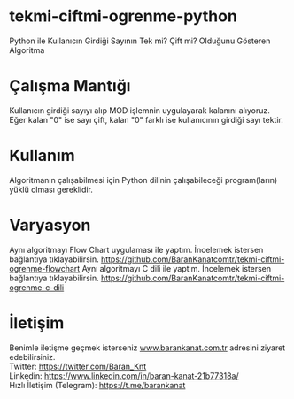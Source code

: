 # tekmi-ciftmi-ogrenme-python
Python ile Kullanıcın Girdiği Sayının Tek mi? Çift mi? Olduğunu Gösteren Algoritma

# Çalışma Mantığı
Kullanıcın girdiği sayıyı alıp MOD işlemnin uygulayarak kalanını alıyoruz. Eğer kalan "0" ise sayı çift, kalan "0" farklı ise kullanıcının girdiği sayı tektir.

# Kullanım
Algoritmanın çalışabilmesi için Python dilinin çalışabileceği program(ların) yüklü olması gereklidir.

# Varyasyon
Aynı algoritmayı Flow Chart uygulaması ile yaptım. İncelemek istersen bağlantıya tıklayabilirsin. https://github.com/BaranKanatcomtr/tekmi-ciftmi-ogrenme-flowchart
Aynı algoritmayı C dili ile yaptım. İncelemek istersen bağlantıya tıklayabilirsin. https://github.com/BaranKanatcomtr/tekmi-ciftmi-ogrenme-c-dili                     

# İletişim
Benimle iletişme geçmek isterseniz www.barankanat.com.tr adresini ziyaret edebilirsiniz.                        
Twitter: https://twitter.com/Baran_Knt                          
Linkedin: https://www.linkedin.com/in/baran-kanat-21b77318a/                          
Hızlı İletişim (Telegram): https://t.me/barankanat                          
